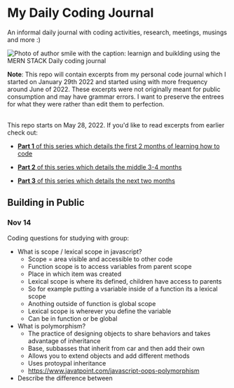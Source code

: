 # My Daily Coding Journal

An informal daily journal with coding activities, research, meetings, musings and more :) <br>


![Photo of author smile with the caption: learnign and buiklding using the MERN STACK Daily coding journal](https://res.cloudinary.com/dtamwfybo/image/upload/v1666889879/Why_I_left_Healthcare_21_vvigwd.png)

<b>Note</b>: This repo will contain excerpts from my personal code journal which I started on January 29th 2022 and started using with more frequency around June of 2022. These excerpts were not originally meant for public consumption and may have grammar errors. I want to preserve the entrees for what they were rather than edit them to perfection.<br><br>

This repo starts on May 28, 2022. If you'd like to read excerpts from earlier check out:

- [ <b>Part 1</b> of this series which details the first 2 months of learning how to code](https://www.africakenyah.com/learning-to-code-part-1/)

- [ <b>Part 2</b> of this series which details the middle 3-4 months](https://www.africakenyah.com/learning-to-code-part-2/)

- [ <b>Part 3</b> of this series which details the next two months](https://www.africakenyah.com/learning-to-code-part-3/)

## Building in Public 

### Nov 14
Coding questions for studying with group:
- What is scope / lexical scope in javascript? 
	- Scope = area visible and accessible to other code
	- Function scope is to access variables from parent scope
	- Place in which item was created
	- Lexical scope is where its defined, children have access to parents 
	- So for example putting a vsariable inside of a function its a lexical scope
	- Anothing outside of function is global scope
	- Lexical scope is wherever you define the variable 
	- Can be in function or be global
- What is polymorphism?
	- The practice of designing objects to share behaviors and takes advantage of inheritance
	- Base, subbasses that inherit from car and then add their own
	- Allows you to extend objects and add different methods
	- Uses protoypal inheritance
	- https://www.javatpoint.com/javascript-oops-polymorphism
- Describe the difference between <script>, <script async> and <script defer>.
	- <script> HTML parsing is blocked, script is fetched and executed immediately. 
	- <script async> script fetched parallel to HTML parsing and executed as soon as possible <script defer> script fetched parallel to HTML parsing and executed only when page is finished parsing 
	- Use: Use async when the script is independent of other scripts on the page Defer is useful when the HTML needs to be fully parsed before executing 
	-Example: <script async> could be used for analytics scripts (independent of other scripts on page) <script defer> must not contain document.write
- Why is it generally a good idea to position CSS <link>s between <head></head> and JS <script>s just before </body>? Do you know any exceptions?
	- Good idea to position CSS between head so it can run load and render before loading page. JS scripts just before body so it runs after the page is rendered
	- CSS rendered before it gets to DOM so thats why
	- Dom rendered from top down do javascript last so it wont render slowly, allows HTML to be parsed first
	- Exceptions = jquery, only executes after document is read

### Nov 10
- 12pm Job interview for technical writing position (offer not extended)
- Coding question studying
- What is recursion and give an example using javascript?
	- A function or algo that calls itself directly or indirectly
	- Corresponding function is called a recursive function
	- A recursive function must have a condition to stop calling itself. Otherwise, the function is called indefinitely.
	- Recursion is an amazing technique with the help of which we can reduce the length of our code and make it easier to read and write.
	- https://www.javascripttutorial.net/javascript-recursive-function/
- What is an algorithm
	- A set of instructions like a function
- Why is nodeJS single threaded
	- Nodejs is is asynchronous and has an event loop 
	- Eliminates need to create more threads and reduces memory and resource uses
	- Similar to javascript and inspired by the callback mechanism
- Explain callback in Node.js
	- Call when a task is complete and prevents blocking
	- You can have other code run in the meantime
	- Nodes can process a lot of requests without waiting for any function to return



### Nov 9 
Banki morning practice
- What kind of things must you be wary of when design or developing for multilingual sites?
	- You must be wary of design 
	- Globalization, making sure you can serve it and some languages are written from right to left
	- You have to worry about display and format
	- Static graphics or images in a different language buttons
- What are data attributes good for? 
	- To add what kind of data your referencing
	- Like building a calculator, adding more information to specific things in client side javascript
	- Has custom data rather than CSS classes and event listeners for each
	- Adds extra info to html that is more secure
- Describe a float and how they work
	- Floats float the text around the image and the image floats around the top left side corner and allows for text wrapping around image
	- May need to use clear fix to fix the items below so it doesnt break the display of the page of the things that come after it
- Describe the z index and how stacking context is formed
	- Creating depth (think of the hair salon project) having names overlap their pictures
	- Computer screen is flat, CSS gives you margins padding width and height 
	- Z tries to come out the screen at you, with z index, 0 is flat, if you want it to come out you go up from zero so higher the z index, the closer it is to you, the lower the further away it is
	
- Explain why the following doesn't work as an IIFE(Immediately Invoked Function) Expression: function foo(){ }();. What needs to be changed to properly make it an IIFE?
	- Use an IIFE when you want a function to immediately run without being called or needing a click for it to happen
	- Basically you have to wrap the whole function in parentheses
	- Design function known as self executing anonymous function which has two parts
	- Anonymous function enclosed within the grouping operator ()
	- Prevents accessing variable globally
	- (function foo(){})()
- What's the difference between a variable that is: null, undefined or undeclared? How would you go about checking for any of these states?
	- Null: an intentional absence of a value (falsy)
	- Undefined: means it has been declared but not given a value, theres space in memory  (falsy)
	- Undeclared: variable that doesnt exist
	- Console.log it and see what the answer 
	- Conditional boolean check
- What is the difference between classical inheritance and prototypal inheritance?
	- Protoypal inheritance is built it and have objects with proto in them that can be used outside of the object
	- Classical there needs to be some type of connection to inherit it, its more strict and needs to be explicitly
- What are the pros and cons of functional programming vs object-oriented programming?
	- Functional programming is simpler and just requires use of functions
	- Functional programming makes it harder for many ppl to work on bc data is not encapsulated so you may mess it up by adding or changing things
	- Function function, no way to nest things or hide things or protect them, no flexibility or security
	- Mainly used for machine learning or big data in a matrix
	- Object oriented everything is an object and it encapsulares data to make it easier to add to and work with with different people without messing up other parts of the program
	- Oop is more complex and can get out of hand easier bc of so many different components
	- Four pillars of OOP complexity is really important
		- Abstraction
		- Encapsulation
		- Inheritance
		- Polymorphism
- What are the features of nodejs
	- Single threaded
	- Asynchronous
	- Event driven
	- Access to the file system and server
	- Cross platform
	- Run javascript without needing a browser
	- Easily scalable
	- Allows access access to package managers including npm
	- Unopinionated
	- Quick data streaming, minimal buffering
- How do you update NPM to a new version in Node.js?
	- Check version npm -v ,if new update npm update -g
- What are “types” of data
	- Tells computer how to use data
	- Primitive (boolean, string, number, symbols, undefined, null etc)
	- Compound (objects, arrays, lists, hashes, structures, pointers)
- What are data structures
	- Arrays, stacks, queues, linked lists, trees, graphs, heaps


### Nov 8
Study Questions
- What does a doctype do
	- Tells the browser which version of HTML the page is coded in, first line of document
<html doctype=
- How to save a page with multiple languages
	- Putting it under doctype
	- Language attribute lang= en
- What is a CSS selector specificity and how does it work?
 	- Telling us which part of the HTML to apply the rules to
	- Html tag has lowest specificity, classes can be a group of tags, ids have ever higher and can only have 1 !has highest and overrides them all
- Difference between resetting and normalizing CSS
	- Resetting gets rid of all margins and styling , normazlie makes it have a style that is standarzides throughout browsers
- Prototypical inheritance
	- Whatever the parent attributes are goers to the the function within
	- All objects have a proto property, if youre trying to access a property in an object itll keep searching for them until it find it unti it gets to the javascript object
	- Like a dog object with a bark property
	- Dog object with a “bark” method (funtion), golden retriever object like goldenretriever.bark() itll look for the bark method in the other object
	- Above is how you would call the method
- What is is AMD and commonJS
	- AMD is better for the browser because its Asychronous and doesnt just load one huge file
	- CommonJS is sycnronous and used for servers
	- Module loaders are libraries that can handle loading modules 
- Can you name two programming opparadigms important for javascript
	- OOP and functional programming
	- Functional
	- Simple function based programming
	- OOP
	- Prototypal inhereteance object based 
	- Nodejs
	- Its a  javascript runtime that can be used in any IDE and run javascript without using the browser
	- Very fast since its built on chrome and v8 javascript engine
	- Features of nodejs
	- Fast, asynchronous, single threaded but highly scalable


### Oct 31
- Meeting with Mentor
(These notes below are notes I took during out meeting and may not have the best grammer or flow)
- Went over
 	- Method, arrays for loops,
	- Basic data structures
	- Lists, arrays, maps, json objects, map data types
	- Stacks and queues
	- Searching or iterating through a list, string parsing, parse string
	- Binary search is for sorted lists and they can check value in middle and see if the thing youre looking for is greater or less than value
	- Know differente between a list and set and when to use them
- Map
	- A collection of things and values and you look it up by a keys
	- You can look up something with a value
	- In memory theres a pointer to some thing
	- Example
		- Keeping track of certain number of stocks
		- Write a function that takes in name of stock and give you back current price
		- Function that updates the price for stock ticker
		- Need all of it to happen in real time
		- Function updates and reads the price
		- JSON object with two fields, name of stock and price
		- Put it in an array and find price

- Trees and graphs for big tech
- Insertion or sorting algos
- "Do i need to sort this before i do anything or not?"
	- Should know how to do basic things to manipulate array
read/ write array/ splice it/ take thing out of it etc
- Map is a list of pointers
- Looking up a single value itll be better to map it and point it to a value
- Hiring managers are looking at how you approach the problem
	- Dont just start writing
	- Ask questions
- Edge cases
	- Asking clarifying questions
	- Making sure you think about what you want to do before you write code
	- An outline of the code your going to write
	- Asking questions a lot before you write things
	- How you take feedback, throwing something extra in ther and how you deal with it
	- All this is more important, can you solve a problem, can you adapt
	- Not expected to know the most efficient route


### Oct 30
- Tutoring going over API call requests and mongoDB
- Codewars!

### Oct 29
- Created Stretch app JSON objects
- Make a simple API call request 
- Build an independent API using nodejs server


### Oct 28
- Codewars
- Banki with javascript methods 30 mins
- OOP vs functional explanation
- Film weekly update
- Banki 3 questions
- Ideas
	- Walk through of stretch project
	- Byte Sized Coding Lessons
- OOP vs functional programming
-String and array methods to know
	- Map, reduce, etc


### Oct 27
 
- 1 hour daily virtual standup completing 6kyu codewar 
- Frontend Masters Data structures and algos course 1 hour
- Javascript review 1 hour
- Add blog entry on personal blog via vscode
- NodeJS fundamentals review
- Meeting with recruiter 3pm
- 1 hr meeting with a Sr management consultant who works as a full stack developer for a tech company.

Today I did the daily standup of codewars with my study group as usual, but with a little more focus and energy. <br><br>

<b>Coding problem:</b><br>

<i>Parameters</i>:<br>

We worked a on a problem that required us to take in a string (we chose the word "Baddies") and return a string of “(“ or “)” representing the characters that did not repeat [represented by “(“] or did repeat [represented by “(“].
- The string we would be searching for duplicates could be represented by letters (upper case and lower case), numbers, empty spaces or special characters.
<br><br>

<i>Example:</i>

The word "Baddies" should <b>return</b> "(())((("
<br><br>
` console.log(duplicateEncode(Baddies),"(())(((")`<br><br>
<i> Rationale:</i>

- To create a function that could break down the string “Baddies” and put it into an array of letters, we used the <b>slice()</b> method. 
- To make sure all of the letters were lowercase we used the method <b>toLowerCase()</b>. 
- To check whether there were duplicates we used indexOf() to search the beginning of the arrays indexes for characters, and <b>lastIndexOf()</b> to check the end of the array. 
- To place these methods on each letter of the array we created, we used <b>map()</b>.
- We knew if any of the characters came back with different indexes for indexOf() or lastIndexOf(), that must mean the characters were repeating, as if there was only one character type the indexes of both methods would be the same.<br><br>

<b> Solution:</b><br>

`function duplicateEncode(word)` <br>
   `return word` <br>
     `.toLowerCase()` <br> 
     `.split('')` <br>
     `.map( function (a, i, w) {` <br>
       `return w.indexOf(a) == w.lastIndexOf(a) ? '(' : ')'` <br>
     `})` <br>
     `.join('');` <br>
 `}`
### October 26
Yesterday I went to a HackerX Tech conference and met a few software engineers and was able to talk with 6 companies hiring for Software Engineers. Most of the companies wanted engineers who were well versed in React and NodeJS which was good. Three of the companies were looking for engineers with a good amount of experience.  One of the companies I’ve been interested in were there and we were able to exchange information which was nice. Meeting other engineers and talking with them about their experience was great.<br><br>

Today:
- Meeting with one of my mentors 2 hours covering interview questions he asks entry level software engineers. I’ll put a few of the things he says would be good to know below


#### Interview questions
What do you want an entry level person to know well?
- Data structures
 - Array Traversal 
 - Find Nth Item 
 - Removing item
 - Shifting item

- Linked list
	- Iterating through a single list
	- Next pointer
	- Iterating through a doubly linked list
	- Prev and next pointer
		Add, remove, search 
		O(n) 
- Create stacks 
- Create Queues
- O(n) 
- Adding
- Removing
- Searching
- How can you create a stack from a queue and vice versa 

- Stack 
	- Pop
	- Peek
	- Add


### August 25- October 20th
During the past month my journals notes were pretty sporadic. They were mostly filled with references to things regarding data bases, MVC and things I needed to look up for my 100 hour full stack project. It was also and filled with personal information from meeting with different engineers and recruiters I met at virtual tech conferences. <br>
Most of my time was spent finishing up my passion project which is live at https://www.yourstretchbreak.com<br>
 ![screenshot of my stretch break app](https://user-images.githubusercontent.com/96845068/193476091-a9e68a0f-52ae-42dd-a61c-8c35fb0be827.gif)<br>
  - A 5-minute stretch break web application for developers and computer users.   
    -  Built with <b>HMTL, CSS, Javascript, Nodejs and MongoDB</b>.
    - Includes a timer and 40 stretches to try at your desk
    - Ability to upload your own stretches in your profile
    - An API to retrieve yoga poses based on body parts from a mongodb database with photo hosting from Cloudinary will be added to optimize project.<br>
    - [Github Repo](https://github.com/codingtherapist/myStretchApp)
    - [Blog article about project](https://www.africakenyah.com/your-stretch-break/)

I'm pretty proud of my wireframe, and it helped me flesh out this p
roject to working application<br>


![display of homepage in mobile view with html vscode open next to it](https://res.cloudinary.com/dtamwfybo/image/upload/v1665518366/wire1_cmlcju.png)

![display of homepage in mobile view with html vscode open next to it](https://res.cloudinary.com/dtamwfybo/image/upload/v1665518366/wire2_swux3k.png)

### May 28<br>
Note: Entries go in ascending order from this point until August 24<br><br>
Can't believe today was my last day as an occupational therapist providing direct care! I am so excited to start learning full time and commit 100%. This morning I'm finally getting my dev stuff organized with a plan of attack. I will be restarting #100daysofcode on Monday for a fresh commitment to code at least a little every day. This is the first Saturday in actual years I haven't spent my morning catching up on therapy notes.

### May 31<br>
* 2 hours of figuring out how to build my portfolio using Hugo<br>
* 2.5 hours of javascript review<br>
* 1 coffee chat w/ a developer  <Br>
* 1 codewars question 
* 1 reward of vegan pho when done

### Jun 1<br>
* 2 hours #100devs Javascript review and exercises<br>
* 1 hour of trying to figure out Hugo to build a static portfolio site<br>
* 1 codewar question <br>
* 1 hr tutoring help <br>
* 1 hr advice + coding roadmap review from my SWE cousin after he's done working :)


### Jun 2<br>
* 2 hours of the 8-hour #100devs javascript review and exercises before my flight <br>
That's all for today as I am flying back from Atlanta to DC to get to my home office where my streaming gear is waiting for me to play around with yayyyyy

### Jun 5<br>
* JavaScript review covering basic functions and methods - a lot of me shaking my fist at my screen trying to use my terminal correctly while setting up my portfolio 
* A lovely meeting with @ SchipThatCode going over twitch and streamlabs tips


### June 6
* Easy codewars problem, had to google to figure it out but was able to at least write the pseudo codes before looking it up. <br>
* Finally finished editing a YouTube video on repetitive stress injury prevention for computer users

### June 7
* Did 2 hours of tutoring going over using the terminal, pushing to GitHub + Netlify - setup mic, camera + dl programs to figure out streaming for this week<br>
 * Reviewing object-oriented programming concepts

### June 8
Jun 8<br>
* An enlightening and motivating coffee chat w/ @ artsycoder533 
* Practiced pushing code from local to GitHub using terminal 
* Worked a little on my portfolio trying to use Hugo to build it (had a hard time making it work and synch with Netlify )

### June 9
* Long info-packed coffee chat w @ jalonen_lauri (helped me w my frustrations w/ the terminal + Github ) 
* #100devs class on making CRUD apps 
* Setup streamlabs for twitch streaming, created twitch transition + branded backgrounds using canva
* Used ohmyzsh framework to change my terminal to a light theme 
* 1 hr coding tutoring with an awesome dev pushing local files to GitHub + using Hugo framework for portfolio -
* Shot +edited my first tech Youtube video! 
* Attended @ lesbiantech conference + job fair

### June 10
* Finished editing +uploaded 2 vids to YT channel [why I left healthcare for tech](https://www.youtube.com/watch?v=IwyyKlABpTE) + [chair yoga for tech workers](https://www.youtube.com/watch?v=LoYgPYvEZhI&t=126s) 
* Learned a ton about CRUD + pieces needed for full stack apps incl express etc 
* Last #100devs class before our two week summer break (time to catch up!)

### June 11
Jun 13<br>
* Attended last day of @ lesbiantech, got to connect w some really cool indvs in tech as well as recruiters at a few companies I’m super interested in 
* Dug up some training I did earlier this year on using virtual + augmented reality in healthcare

### June 12
 A chill day <br>
* Moved slowly through some OOP material 
* Watched a few videos on using Blender (it seems so complicated w/ a lot of steps to make simple things but I really wanna play w it) 
* Casually watched an AR unity tutorial

### June 13
* Shot a 10min YT video [What Is Assistive Technology](https://www.youtube.com/watch?v=S-npp6P6eMM&t=21s) 
* Started fleshing out a blog post on assistive technology +why developers should be aware of it 
* Put tailwind on my todo list - Hugo + terminal shenanigans

### June 14
* Messed around with making old code cleaner by making objects 
* @ jalonen_lauri was kind enough to hop on discord and show me some stuff code on GitHub w/ real examples of OOP 
* Went to a wedding so didn't code more than a couple of hrs

### June 15
Jun 17<br>
* Finished up my studies w OOP 
* Coffee chat w @ metalandcoffee_ 
* Realized live streaming is prob not in the cards for me right now but reinvigorated my desire to vlog + blog about my projects 
* Worked a little bit on unscrambling old code to make objects again

### June 16
* Coffee chat w @ mrxinu, struck by how kind and cool they are 
* Chat w/ @ ThatAdrienne a former school psych, now a dev, very cathartic + inspiring conversation about therapist burnout and how therapists make excellent developers
* No coding today, hand pain

### Jun 20<br>
* Worked on a short article on why semantic HTML matters and its importance to assistive technology users 
* Did some design work for an ebook - watched more ideas on OOP 
* It was Saturday, I gave myself permission to rest a little


### June 21
* Finished designing ebook 
* Finished a blog post on semantic HTML
* Finally understand the four pillars of OOP and can explain
* Tried and failed to push code to GitHub for a few hours using terminal, will be getting help on this today

### June 22
Today I will<br>
* Finish my portfolio site if it’s the death of me
* Practice pushing local files to GitHub using terminal 
* Finally convert all the video files of my yoga poses to gifs for the stretch break generator I’m building

### June 23
* Today got together with my study group  
* Finally understood what an object constructor was
It is a constructor that takes in multiple objects and gives them all the same properties and methods
<b>Questions</b>
What is a class and how does it help with constructor objects?

<b>Wins</b>
Made a constructor that worked making my own TV shows with show name, genre, cast list, episode number

### Jun 28<br>
summary <br>
* Had really lovely coffee chats w @ metalandcoffee_ @ mrxinu @ ThatAdrienne they gave me so much insight on their experiences as SWE and many good tips 
* Worked every day on learning OOP and asynchronous programming 
*Got way comfier using GitHub

### Jun 28<br>
Summary <br>
* Awesome chat w @ hot_girl_spring, lots of fun hearing about her disdain for JavaScript LOL
* Started studying APIs 
* Worked on my portfolio still struggling using Hugo 
* Fun chat w @ ReedCodes about the wonders of CSS stylesheet templates

### June 29
* Discovered the wonders of a silent virtual study session for working on #100devs API hw + studied for 3+ hrs w my fellow code baddies
* FINALLY USED AN API AND GOT IT TO WORK 

### July 1
* Catching up on hw including a very long build of a simple full-stack app via watching @ mayanwolfe’s 6hr vod, she is so fun to watch!
* Silent study sessions with my code baddies to tackle more API stuff

### July 2 
* 3 hr silent code & study
* Connected MongoDB to my local server and learned a little about databases
* Messed around w terminal and Github using vscode
* Uploaded 2 yoga for computer users videos on YT

### July 3
<b>Journal Entry</b><br>
Today I learned:
* MongoDB is used to store data put into a form into a cloud, very cool, put in quotes and MongoDB will put it in its database
* Git terminal commands, placed notes on my wall for creating a local repo, adding a remote repo, and logging local changes to the remote repo 
* Looking into  building our own data sources that we can build what we want with MongoDB
* Learning how to put data into a database
* We need to do two things to show quotes from MongoDB Atlas to our users.
- Get quotes from MongoDB Atlas.
- Rendering the quotes in HTML with a template engine

<b>Wins:</b>
* Used EJS to generate HTML markup with plain JavaScript, got it to work by troubleshooting returned error message
* Figured out error message stopping local server from working (express.js not installed in the correct area, needed to be at the root of file)

<b>Struggles:</b>
Felt like I spent a lot of time on simple things and troubleshooting to figure out where to place files, but felt good I was able to figure out how to do most of the steps up to the point I stopped today, which is right before making the objects for the quotes.

<b>Notes:</b> Via B during silent study sesh chat-> ” video on installing Heroku CLI. I'd suggest watching it because that was my stumbling block yesterday and Monday.”
https://www.twitch.tv/videos/1315269230
 
<b>Random Web app ideas:</b>
* Making this prettier in a nicer format web app with automated dates and generated areas of concern
* Tarot card web app: make flip of card happen on the server side instead of a coin flip

### July 16th
- met with a software engineer at  NVIDIA 
- Met with engineer at Audible to work on javascript timer.
- got timer to work then at the end broke it, only goes one second on click
- need to figure out how to make click events not toggle off on click and instead bring up the next random picture in the array on the next click of button

### July 18th
- worked o CRUD app, unsuccessful. Netfily deploying old version of hugo blog site

### July 19th
- working on portfolio
- making containers using flexbox grid maker https://grid.layoutit.com/
- need to make a submodule for git clone

### July 20th
- Meetings:  1030-240ish working on CRUD, making card flip for tarot flip happen server side
- Worked on building a server using express, then putting card flip up through node and on local server
- Worked on github merges, pulls, working with another person on github
- Learned how to force kill a server using command lsof -i tcp:, to find the number key and kill -9 to kill server

### July 21st
- Worked on portfolio and blog
- Figured out portfolio tag on blog site, it is its own page that i am adding in my sites
- Need to finish projects (simplify stretch app and just add working timer, on back end you can add how many stretch breaks you took maybe as a daily counter!
- Meetings: mail chimp engineer 430pm
- Good idea to focus only on backend and API stuff to showcase that i know it and do minimal front end stuff
- Work on making yoga pose API, need to host pictures somewhere and make a database then figure out functions

### July 22nd
<b>Wins:</b>
- Figured out the hugo site build, i needed to deploy the site first LOL

- finished personal portfolio site
- learned about jekyll configurations for netlify, need to put in a gemfile and configure in terminal due to jekyll not being able to be uploaded without configurations
- build command jekyll build publish directory _site
<b>App ideas:</b>
- anonymous silent disorder and tips site
- Coding Therapy typing room
- Fine motor therapy room with typing area, fine motor exercises, stretches

### July 25
- finalized blog and portfolio, completely done essentially and live
-  attempted codesignal assessment, completely bombed and gave up after one question

### July 26
- Las olas sobe vegan studying
- Fixed my timer! I had to use setInterval in the function and set it to 1000 so that it could interval and run every second

### July 30
- researched open source accessibility project, NVDA has 2k open issues
- Researched open source projects accessiblity
https://www.digitala11y.com/open-source-accessibility-tools/
https://en.wikipedia.org/wiki/List_of_open-source_health_software


- Got help with timer, i put a div around all my ids instead of isolating the div with the name of the id 


### August 2
- Finished client linktree and simple site. 
- Spoke on a twitter space about networking

### August 5
- heroku issues
- folder within repo all info was in vs a folder in the repo itself. It likes everytign in the root folder
- cli and github version

### August 6
- finished hugo site, added readme to github projects
- shared finished work
- stopping timer
- clearinterval
- cleartimeout
https://stackoverflow.com/questions/9913719/are-cleartimeout-and-clearinterval-the-same
- why is clearinterval being passed in as a variable?
-https://www.youtube.com/watch?v=rBpRtu7GgpQ
- database
- s3 aws storage
- google photos is not secure, dont do it on person google account, create a dummy google account
- use better service to make it secure
- use this:
https://azure.microsoft.com/en-us/services/cloud-services/

- Multer npm package to upload files (may not need this)
- Npm website look at library and packages
- Configure vscode with prettier so you can see elements
- format with parents and etc,
- format parent and children format
 

### August 9
- Went over canonical tags, head files which are in themes lovit partial for graph tags for twitter
- Worked on part 2 blog of 1st six months of coding
- Worked on onboarding therapy clients and updated holisticaimtherapy website

### August 10
-mes build and webpack setting up bill system
- testing things out in production so if you break something you break
- provisioning
 - Servers
 - Bash scripts
 - Set procedure for what you execute
- docker for shell scripts

Databases
- how do we get data from point a to b
- How to get a list of yoga poses, queries that get executed, how do you optimize your database?

Servers:
- Backend operations unique to a specific company
-  a backend process is handling that, knowing how to set that p, creating an email server, configuring a server to handle those responses

Backend
- Focus more on optimizing server
- Think about whats needed to present data and optimize server for presentation of the data
- Doing more reads than write, more reads optimize server so there are more reads
- Tasks that are ran
- How are you going to set up flags? Etc
- Testing data using a node server to make sure end points are making sense
- Understanding how to interact with server with node, how to properly store dsdata and paradigms around that
- Launching servers and execute this application, make sure certain ports are available


### Auguts 11
- Worked on responsiveness for nasa api and stretch break app, added meta data 
- Added percentages for max-width: 50%; instead of hardcoding it by px. 
- Added in the calendar for NASAA API and increased accessibility with alt text, heading etc
- Still need to fix contrast etc

### Auguts 15
- Recorded simple video on MVC
- Started article on human-centered technical documentation

### August 17
- 1030 study sesh
Firebase 
- Not as easy to use as mongodb
- Using for straight up saving data mongo better
- Good for holding cards
- Fetch cloud pictures
- Using api to fetch clouds
- Try making api that fetches pictures of yoga poses
- Mvc
Cloudinary
- Have to hook it up to mongo db 
- Each image would have an id in cloudinary, but id in url then send url to database
- rascal 2 stream with soft delete
- Deletes in the dom but doesnt delete the database
- Or do it with local storage local to the user
- Or maybe they can delete just what they put
- Need a login
- Lecture on model view controller
- Why you would want to build your site with a different kind of architecture


### August 18
- Virtual coffee 12pm
- Uploaded video on human-centered 
Commits
- How many how often?
- Git kraken
- Conventional comments
https://github.com/commitizen/cz-cli
https://conventionalcomments.org/
https://www.conventionalcommits.org/en/v1.0.0/
https://learngitbranching.js.org/
https://ohshitgit.com/
https://github.com/Cerchie/git-cherry-pick-tutorial
- Do PR’s even for personal projects

### August 24
- Created a server for my stretch break!
- ran into issues with cors and dotenv, just needed to reinstall the dependencies with npm
- Created the google cloud storage of my gifs, need to put the path into a JSON object to be called by click, and add all the click events to make it work
- Need to upplaod on heroku instead of netlify since there is a backend
- Need to look into opensea maybe this is what ill sue tfor this? We will see.

Digital ocean vs heroku
- PAAS vs IAAS
freelance
- Swapping pictures out, doing menu, adding packages and prices to packages
Homework 
- look up strings methods


## To be continued 
(this journal lives on a google document that I add to daily, I will be uploading the daily posts little by little as I have time :) )





